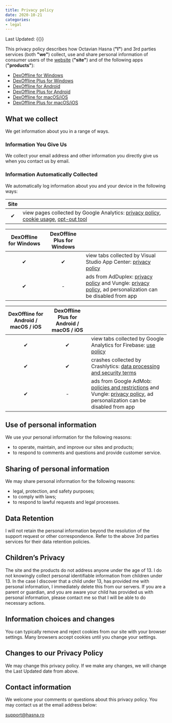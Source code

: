```yaml
---
title: Privacy policy
date: 2020-10-21
categories:
- legal
---
```


Last Updated: {{<lastModifiedDate>}}

This privacy policy describes how Octavian Hasna (**"I"**) and 3rd parties services (both **"we"**)
collect, use and share personal information of consumer users of the 
[website](https://www.hasna.ro) (**"site"**) and of the following apps (**"products"**):
* [DexOffline for Windows](https://www.microsoft.com/store/apps/9n5xfpst5974)
* [DexOffline Plus for Windows](https://www.microsoft.com/store/apps/9nfvk1wqt472)
* [DexOffline for Android](https://play.google.com/store/apps/details?id=ro.hasna.dexoffline)
* [DexOffline Plus for Android](https://play.google.com/store/apps/details?id=ro.hasna.dexoffline.plus)
* [DexOffline for macOS/iOS](https://apps.apple.com/app/id1567763970)
* [DexOffline Plus for macOS/iOS](https://apps.apple.com/app/id1567769712)

## What we collect

We get information about you in a range of ways.

### Information You Give Us

We collect your email address and other information you directly give us when you contact us by email.

### Information Automatically Collected

We automatically log information about you and your device in the following ways:

| Site | |
| :---: | :--- |
| ✔ | view pages collected by Google Analytics: [privacy policy](https://policies.google.com/privacy), [cookie usage](https://developers.google.com/analytics/devguides/collection/analyticsjs/cookie-usage), [opt-out tool](https://tools.google.com/dlpage/gaoptout) |

| DexOffline for Windows | DexOffline Plus for Windows | |
| :---: | :---: | :--- |
| ✔ | ✔ | view tabs collected by Visual Studio App Center: [privacy policy](https://privacy.microsoft.com) |
| ✔ | - | ads from AdDuplex: [privacy policy](https://www.adduplex.com/privacy-policy) and Vungle: [privacy policy](https://vungle.com/privacy/), ad personalization can be disabled from app |

| DexOffline for Android / macOS / iOS | DexOffline Plus for Android / macOS / iOS | |
| :---: | :---: | :--- |
| ✔ | ✔ | view tabs collected by Google Analytics for Firebase: [use policy](https://firebase.google.com/policies/analytics) |
| ✔ | ✔ | crashes collected by Crashlytics: [data processing and security terms](https://firebase.google.com/terms/crashlytics-app-distribution-data-processing-terms) |
| ✔ | - | ads from Google AdMob: [policies and restrictions](https://support.google.com/admob/answer/6128543) and Vungle: [privacy policy](https://vungle.com/privacy/), ad personalization can be disabled from app |

## Use of personal information

We use your personal information for the following reasons:
* to operate, maintain, and improve our sites and products;
* to respond to comments and questions and provide customer service.

## Sharing of personal information

We may share personal information for the following reasons:
* legal, protection, and safety purposes;
* to comply with laws;
* to respond to lawful requests and legal processes.

## Data Retention

I will not retain the personal information beyond the resolution of the support request or other correspondence. Refer
to the above 3rd parties services for their data retention policies.

## Children’s Privacy

The site and the products do not address anyone under the age of 13. I do not knowingly collect personal identifiable
information from children under 13. In the case I discover that a child under 13, has provided me with personal
information, I immediately delete this from our servers. If you are a parent or guardian, and you are aware your child
has provided us with personal information, please contact me so that I will be able to do necessary actions.

## Information choices and changes

You can typically remove and reject cookies from our site with your browser settings. Many browsers accept cookies until
you change your settings.

## Changes to our Privacy Policy

We may change this privacy policy. If we make any changes, we will change the Last Updated date from above.

## Contact information

We welcome your comments or questions about this privacy policy. You may contact us at the email address below:

support@hasna.ro
